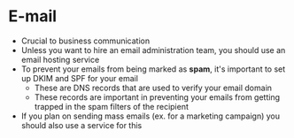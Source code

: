 # E-mail
- Crucial to business communication
- Unless you want to hire an email administration team, you should use an email hosting service
- To prevent your emails from being marked as __spam__, it's important to set up DKIM and SPF for your email
	- These are DNS records that are used to verify your email domain
	- These records are important in preventing your emails from getting trapped in the spam filters of the recipient
- If you plan on sending mass emails (ex. for a marketing campaign) you should also use a service for this

